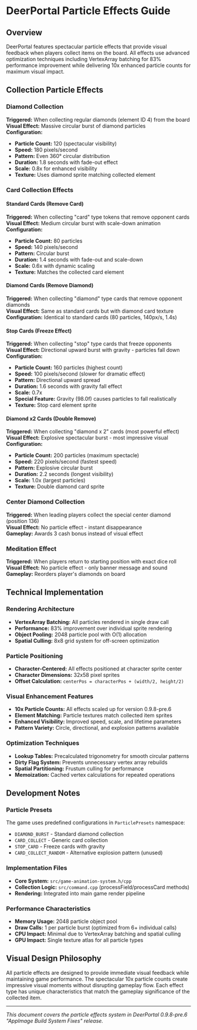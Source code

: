 # DeerPortal Particle Effects Guide

## Overview

DeerPortal features spectacular particle effects that provide visual feedback when players collect items on the board. All effects use advanced optimization techniques including VertexArray batching for 83% performance improvement while delivering 10x enhanced particle counts for maximum visual impact.

## Collection Particle Effects

### Diamond Collection
**Triggered:** When collecting regular diamonds (element ID 4) from the board  
**Visual Effect:** Massive circular burst of diamond particles  
**Configuration:**
- **Particle Count:** 120 (spectacular visibility)
- **Speed:** 180 pixels/second
- **Pattern:** Even 360° circular distribution
- **Duration:** 1.8 seconds with fade-out effect  
- **Scale:** 0.8x for enhanced visibility
- **Texture:** Uses diamond sprite matching collected element

### Card Collection Effects

#### Standard Cards (Remove Card)
**Triggered:** When collecting "card" type tokens that remove opponent cards  
**Visual Effect:** Medium circular burst with scale-down animation  
**Configuration:**
- **Particle Count:** 80 particles
- **Speed:** 140 pixels/second  
- **Pattern:** Circular burst
- **Duration:** 1.4 seconds with fade-out and scale-down
- **Scale:** 0.6x with dynamic scaling
- **Texture:** Matches the collected card element

#### Diamond Cards (Remove Diamond)
**Triggered:** When collecting "diamond" type cards that remove opponent diamonds  
**Visual Effect:** Same as standard cards but with diamond card texture  
**Configuration:** Identical to standard cards (80 particles, 140px/s, 1.4s)

#### Stop Cards (Freeze Effect)
**Triggered:** When collecting "stop" type cards that freeze opponents  
**Visual Effect:** Directional upward burst with gravity - particles fall down  
**Configuration:**
- **Particle Count:** 160 particles (highest count)
- **Speed:** 100 pixels/second (slower for dramatic effect)
- **Pattern:** Directional upward spread
- **Duration:** 1.6 seconds with gravity fall effect
- **Scale:** 0.7x 
- **Special Feature:** Gravity (98.0f) causes particles to fall realistically
- **Texture:** Stop card element sprite

#### Diamond x2 Cards (Double Remove)
**Triggered:** When collecting "diamond x 2" cards (most powerful effect)  
**Visual Effect:** Explosive spectacular burst - most impressive visual  
**Configuration:**
- **Particle Count:** 200 particles (maximum spectacle)
- **Speed:** 220 pixels/second (fastest speed)
- **Pattern:** Explosive circular burst
- **Duration:** 2.2 seconds (longest visibility)
- **Scale:** 1.0x (largest particles)
- **Texture:** Double diamond card sprite

### Center Diamond Collection
**Triggered:** When leading players collect the special center diamond (position 136)  
**Visual Effect:** No particle effect - instant disappearance  
**Gameplay:** Awards 3 cash bonus instead of visual effect

### Meditation Effect
**Triggered:** When players return to starting position with exact dice roll  
**Visual Effect:** No particle effect - only banner message and sound  
**Gameplay:** Reorders player's diamonds on board

## Technical Implementation

### Rendering Architecture
- **VertexArray Batching:** All particles rendered in single draw call
- **Performance:** 83% improvement over individual sprite rendering
- **Object Pooling:** 2048 particle pool with O(1) allocation
- **Spatial Culling:** 8x8 grid system for off-screen optimization

### Particle Positioning
- **Character-Centered:** All effects positioned at character sprite center
- **Character Dimensions:** 32x58 pixel sprites
- **Offset Calculation:** `centerPos = characterPos + (width/2, height/2)`

### Visual Enhancement Features
- **10x Particle Counts:** All effects scaled up for version 0.9.8-pre.6
- **Element Matching:** Particle textures match collected item sprites  
- **Enhanced Visibility:** Improved speed, scale, and lifetime parameters
- **Pattern Variety:** Circle, directional, and explosion patterns available

### Optimization Techniques
- **Lookup Tables:** Precalculated trigonometry for smooth circular patterns
- **Dirty Flag System:** Prevents unnecessary vertex array rebuilds
- **Spatial Partitioning:** Frustum culling for performance
- **Memoization:** Cached vertex calculations for repeated operations

## Development Notes

### Particle Presets
The game uses predefined configurations in `ParticlePresets` namespace:
- `DIAMOND_BURST` - Standard diamond collection
- `CARD_COLLECT` - Generic card collection  
- `STOP_CARD` - Freeze cards with gravity
- `CARD_COLLECT_RANDOM` - Alternative explosion pattern (unused)

### Implementation Files
- **Core System:** `src/game-animation-system.h/cpp`
- **Collection Logic:** `src/command.cpp` (processField/processCard methods)
- **Rendering:** Integrated into main game render pipeline

### Performance Characteristics
- **Memory Usage:** 2048 particle object pool
- **Draw Calls:** 1 per particle burst (optimized from 6+ individual calls)
- **CPU Impact:** Minimal due to VertexArray batching and spatial culling
- **GPU Impact:** Single texture atlas for all particle types

## Visual Design Philosophy

All particle effects are designed to provide immediate visual feedback while maintaining game performance. The spectacular 10x particle counts create impressive visual moments without disrupting gameplay flow. Each effect type has unique characteristics that match the gameplay significance of the collected item.

---

*This document covers the particle effects system in DeerPortal 0.9.8-pre.6 "AppImage Build System Fixes" release.*